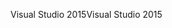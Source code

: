 <span data-ttu-id="e3a5d-101">Visual Studio 2015</span><span class="sxs-lookup"><span data-stu-id="e3a5d-101">Visual Studio 2015</span></span>